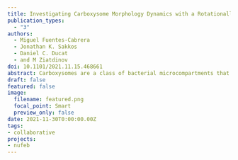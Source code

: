 ```yaml
---
title: Investigating Carboxysome Morphology Dynamics with a Rotationally Invariant Variational Autoencoder
publication_types:
  - "3"
authors:
  - Miguel Fuentes-Cabrera
  - Jonathan K. Sakkos
  - Daniel C. Ducat
  - and M Ziatdinov
doi: 10.1101/2021.11.15.468661 
abstract: Carboxysomes are a class of bacterial microcompartments that form proteinaceous organelles within the cytoplasm of cyanobacteria and play a central role in photosynthetic metabolism by defining a cellular microenvironment permissive to CO 2 fixation. Critical aspects of the assembly of the carboxysomes remain relatively unknown, especially with regard to the dynamics of this microcompartment. We have recently expressed an exogenous protease as a way of gaining control over endogenous protein levels, including carboxysomal components, in the model cyanobacterium Synechococcous elongatus PCC 7942. By utilizing this system, proteins that compose the carboxysome can be tuned in real-time as a method to examine carboxysome dynamics. Yet, analysis of subtle changes in carboxysome morphology with microscopy remains a low-throughput and subjective process. Here we use deep learning techniques, specifically a Rotationally Invariant Variational Autoencoder (rVAE), to analyze the fluorescence microscopy images and quantitatively evaluate how carboxysome shell remodelling impacts trends in the morphology of the microcompartment over time. We find that rVAEs are able to assist in the quantitative evaluation of changes in carboxysome location, shape, and size over time. We propose that rVAEs may be a useful tool to accelerate the analysis of carboxysome assembly and dynamics in response to genetic or environmental perturbation, and may be more generally useful to probe regulatory processes involving a broader array of bacterial microcompartments.
draft: false
featured: false
image:
  filename: featured.png
  focal_point: Smart
  preview_only: false
date: 2021-11-30T0:00:00.00Z
tags:
- collaborative
projects:
- nufeb
---
```

